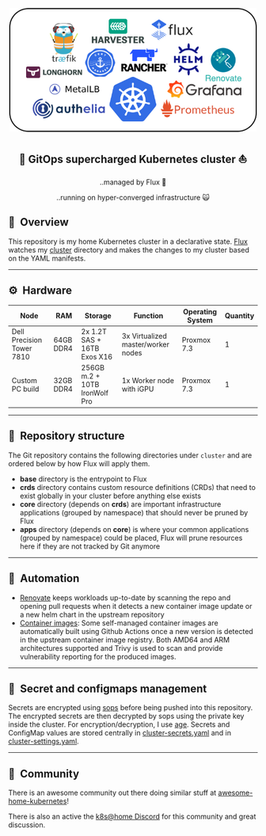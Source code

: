 <div align="center">
  <img width="500" height="250" src="https://github.com/Arsenikki/kuberseni-gitops/blob/develop/docs/tech-stack.drawio.png?raw=true">

## :rocket: GitOps supercharged Kubernetes cluster :sailboat: 
..managed by Flux :robot:

..running on hyper-converged infrastructure :scream_cat:
</div>

## :book:&nbsp; Overview

This repository is my home Kubernetes cluster in a declarative state.
[Flux](https://github.com/fluxcd/flux2) watches my [cluster](./cluster/) directory and makes the changes to my cluster based on the YAML manifests.

---

## :gear:&nbsp; Hardware

| Node                     | RAM       | Storage                          | Function                           | Operating System | Quantity
| ------------------------ | --------- | -------------------------------- | ---------------------------------- | ---------------- | --------
| Dell Precision Tower 7810| 64GB DDR4 | 2x 1.2T SAS + 16TB Exos X16 | 3x Virtualized master/worker nodes | Proxmox 7.3 | 1
| Custom PC build          | 32GB DDR4 | 256GB m.2 + 10TB IronWolf Pro        | 1x Worker node with iGPU           | Proxmox 7.3 | 1

---

## :open_file_folder:&nbsp; Repository structure

The Git repository contains the following directories under `cluster` and are ordered below by how Flux will apply them.

- **base** directory is the entrypoint to Flux
- **crds** directory contains custom resource definitions (CRDs) that need to exist globally in your cluster before anything else exists
- **core** directory (depends on **crds**) are important infrastructure applications (grouped by namespace) that should never be pruned by Flux
- **apps** directory (depends on **core**) is where your common applications (grouped by namespace) could be placed, Flux will prune resources here if they are not tracked by Git anymore

---

## :robot:&nbsp; Automation

* [Renovate](https://github.com/renovatebot/renovate) keeps workloads up-to-date by scanning the repo and opening pull requests when it detects a new container image update or a new helm chart in the upstream repository
* [Container images](https://github.com/Arsenikki/container-images): Some self-managed container images are automatically built using Github Actions once a new version is detected in the upstream container image registry. Both AMD64 and ARM architectures supported and Trivy is used to scan and provide vulnerability reporting for the produced images.

---

## :lock_with_ink_pen:&nbsp; Secret and configmaps management

Secrets are encrypted using [sops](https://github.com/mozilla/sops) before being pushed into this repository.
The encrypted secrets are then decrypted by sops using the private key inside the cluster.
For encryption/decryption, I use [age](https://github.com/FiloSottile/age).
Secrets and ConfigMap values are stored centrally in [cluster-secrets.yaml](cluster/base/cluster-secrets.yaml) and in [cluster-settings.yaml](cluster/base/cluster-settings.yaml).

---

## :handshake:&nbsp; Community

There is an awesome community out there doing similar stuff at [awesome-home-kubernetes](https://github.com/k8s-at-home/awesome-home-kubernetes)!

There is also an active the [k8s@home Discord](https://discord.gg/7PbmHRK) for this community and great discussion.